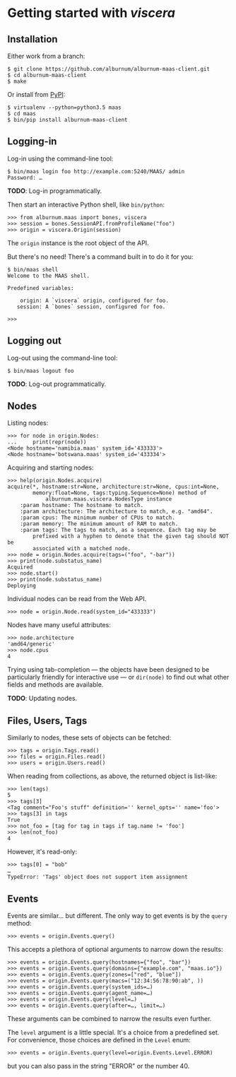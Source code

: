 # Getting started with _viscera_


## Installation

Either work from a branch:

```console
$ git clone https://github.com/alburnum/alburnum-maas-client.git
$ cd alburnum-maas-client
$ make
```

Or install from [PyPI](https://pypi.python.org/):

```console
$ virtualenv --python=python3.5 maas
$ cd maas
$ bin/pip install alburnum-maas-client
```


## Logging-in

Log-in using the command-line tool:

```console
$ bin/maas login foo http://example.com:5240/MAAS/ admin
Password: …
```

__TODO__: Log-in programmatically.

Then start an interactive Python shell, like `bin/python`:

```pycon
>>> from alburnum.maas import bones, viscera
>>> session = bones.SessionAPI.fromProfileName("foo")
>>> origin = viscera.Origin(session)
```

The `origin` instance is the root object of the API.

But there's no need! There's a command built in to do it for you:

```console
$ bin/maas shell
Welcome to the MAAS shell.

Predefined variables:

    origin: A `viscera` origin, configured for foo.
   session: A `bones` session, configured for foo.

>>>
```


## Logging out

Log-out using the command-line tool:

```console
$ bin/maas logout foo
```

__TODO__: Log-out programmatically.


## Nodes

Listing nodes:

```pycon
>>> for node in origin.Nodes:
...     print(repr(node))
<Node hostname='namibia.maas' system_id='433333'>
<Node hostname='botswana.maas' system_id='433334'>
```

Acquiring and starting nodes:

```pycon
>>> help(origin.Nodes.acquire)
acquire(*, hostname:str=None, architecture:str=None, cpus:int=None,
        memory:float=None, tags:typing.Sequence=None) method of
            alburnum.maas.viscera.NodesType instance
    :param hostname: The hostname to match.
    :param architecture: The architecture to match, e.g. "amd64".
    :param cpus: The minimum number of CPUs to match.
    :param memory: The minimum amount of RAM to match.
    :param tags: The tags to match, as a sequence. Each tag may be
        prefixed with a hyphen to denote that the given tag should NOT be
        associated with a matched node.
>>> node = origin.Nodes.acquire(tags=("foo", "-bar"))
>>> print(node.substatus_name)
Acquired
>>> node.start()
>>> print(node.substatus_name)
Deploying
```

Individual nodes can be read from the Web API.

```pycon
>>> node = origin.Node.read(system_id="433333")
```

Nodes have many useful attributes:

```pycon
>>> node.architecture
'amd64/generic'
>>> node.cpus
4
```

Trying using tab-completion — the objects have been designed to be
particularly friendly for interactive use — or ``dir(node)`` to find out
what other fields and methods are available.

__TODO__: Updating nodes.


## Files, Users, Tags

Similarly to nodes, these sets of objects can be fetched:

```pycon
>>> tags = origin.Tags.read()
>>> files = origin.Files.read()
>>> users = origin.Users.read()
```

When reading from collections, as above, the returned object is
list-like:

```pycon
>>> len(tags)
5
>>> tags[3]
<Tag comment="Foo's stuff" definition='' kernel_opts='' name='foo'>
>>> tags[3] in tags
True
>>> not_foo = [tag for tag in tags if tag.name != 'foo']
>>> len(not_foo)
4
```

However, it's read-only:

```pycon
>>> tags[0] = "bob"
…
TypeError: 'Tags' object does not support item assignment
```


## Events

Events are similar... but different. The only way to get events is by
the ``query`` method:

```pycon
>>> events = origin.Events.query()
```

This accepts a plethora of optional arguments to narrow down the results:

```pycon
>>> events = origin.Events.query(hostnames={"foo", "bar"})
>>> events = origin.Events.query(domains={"example.com", "maas.io"})
>>> events = origin.Events.query(zones=["red", "blue"])
>>> events = origin.Events.query(macs=("12:34:56:78:90:ab", ))
>>> events = origin.Events.query(system_ids=…)
>>> events = origin.Events.query(agent_name=…)
>>> events = origin.Events.query(level=…)
>>> events = origin.Events.query(after=…, limit=…)
```

These arguments can be combined to narrow the results even further.

The ``level`` argument is a little special. It's a choice from a
predefined set. For convenience, those choices are defined in the
``Level`` enum:

```pycon
>>> events = origin.Events.query(level=origin.Events.Level.ERROR)
```

but you can also pass in the string "ERROR" or the number 40.
